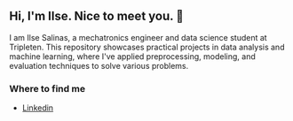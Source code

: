 ## Hi, I'm Ilse. Nice to meet you. 👋

<!--
**IlseSalinasV/IlseSalinasV** is a ✨ _special_ ✨ repository because its `README.md` (this file) appears on your GitHub profile. -->

I am Ilse Salinas, a mechatronics engineer and data science student at Tripleten. This repository showcases practical projects in data analysis and machine learning, where I've applied preprocessing, modeling, and evaluation techniques to solve various problems.

### Where to find me
- [Linkedin](https://www.linkedin.com/in/ilse-salinas-215b73238/)

